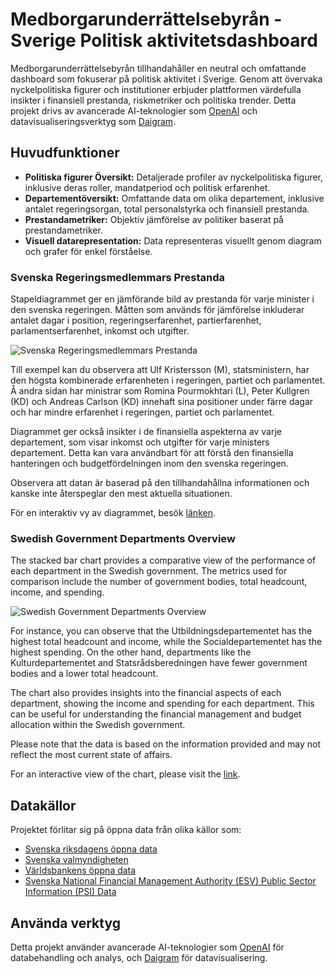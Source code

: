 # Medborgarunderrättelsebyrån - Sverige Politisk aktivitetsdashboard

Medborgarunderrättelsebyrån tillhandahåller en neutral och omfattande dashboard som fokuserar på politisk aktivitet i Sverige. Genom att övervaka nyckelpolitiska figurer och institutioner erbjuder plattformen värdefulla insikter i finansiell prestanda, riskmetriker och politiska trender. Detta projekt drivs av avancerade AI-teknologier som [OpenAI](https://www.openai.com/) och datavisualiseringsverktyg som [Daigram](https://daigr.am/).

## Huvudfunktioner

- **Politiska figurer Översikt:** Detaljerade profiler av nyckelpolitiska figurer, inklusive deras roller, mandatperiod och politisk erfarenhet.
- **Departementöversikt:** Omfattande data om olika departement, inklusive antalet regeringsorgan, total personalstyrka och finansiell prestanda.
- **Prestandametriker:** Objektiv jämförelse av politiker baserat på prestandametriker.
- **Visuell datarepresentation:** Data representeras visuellt genom diagram och grafer för enkel förståelse.

### Svenska Regeringsmedlemmars Prestanda

Stapeldiagrammet ger en jämförande bild av prestanda för varje minister i den svenska regeringen. Måtten som används för jämförelse inkluderar antalet dagar i position, regeringserfarenhet, partierfarenhet, parlamentserfarenhet, inkomst och utgifter.

![Svenska Regeringsmedlemmars Prestanda](https://daigr.am/ec286ca6.svg)

Till exempel kan du observera att Ulf Kristersson (M), statsministern, har den högsta kombinerade erfarenheten i regeringen, partiet och parlamentet. Å andra sidan har ministrar som Romina Pourmokhtari (L), Peter Kullgren (KD) och Andreas Carlson (KD) innehaft sina positioner under färre dagar och har mindre erfarenhet i regeringen, partiet och parlamentet.

Diagrammet ger också insikter i de finansiella aspekterna av varje departement, som visar inkomst och utgifter för varje ministers departement. Detta kan vara användbart för att förstå den finansiella hanteringen och budgetfördelningen inom den svenska regeringen.

Observera att datan är baserad på den tillhandahållna informationen och kanske inte återspeglar den mest aktuella situationen.

För en interaktiv vy av diagrammet, besök [länken](https://daigr.am/ec286ca6.svg).

### Swedish Government Departments Overview

The stacked bar chart provides a comparative view of the performance of each department in the Swedish government. The metrics used for comparison include the number of government bodies, total headcount, income, and spending.

![Swedish Government Departments Overview](https://daigr.am/12a372b0.svg)

For instance, you can observe that the Utbildningsdepartementet has the highest total headcount and income, while the Socialdepartementet has the highest spending. On the other hand, departments like the Kulturdepartementet and Statsrådsberedningen have fewer government bodies and a lower total headcount.

The chart also provides insights into the financial aspects of each department, showing the income and spending for each department. This can be useful for understanding the financial management and budget allocation within the Swedish government.

Please note that the data is based on the information provided and may not reflect the most current state of affairs.

For an interactive view of the chart, please visit the [link](https://daigr.am/12a372b0.svg).


## Datakällor

Projektet förlitar sig på öppna data från olika källor som:

- [Svenska riksdagens öppna data](https://data.riksdagen.se/)
- [Svenska valmyndigheten](https://www.val.se/)
- [Världsbankens öppna data](https://data.worldbank.org/)
- [Svenska National Financial Management Authority (ESV) Public Sector Information (PSI) Data](https://www.esv.se/psidata)

## Använda verktyg

Detta projekt använder avancerade AI-teknologier som [OpenAI](https://www.openai.com/) för databehandling och analys, och [Daigram](https://daigr.am/) för datavisualisering.

